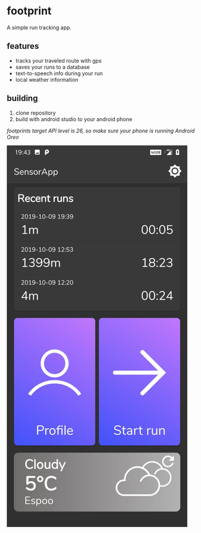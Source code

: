 # footprint

A simple run tracking app.


## features

- tracks your traveled route with gps
- saves your runs to a database
- text-to-speech info during your run
- local weather information

## building

1. clone repository
2. build with android studio to your android phone

*footprints target API level is 26, so make sure your phone is running Android Oreo*

![screenshot](screenshot.jpg)
